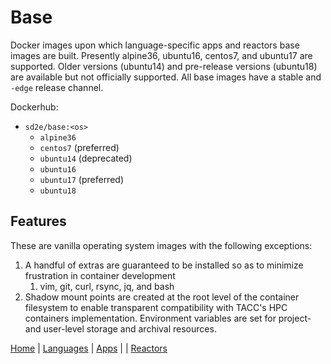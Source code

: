 # Base

Docker images upon which language-specific apps and reactors base images
are built. Presently alpine36, ubuntu16, centos7, and ubuntu17 are supported.
Older versions (ubuntu14) and pre-release versions (ubuntu18) are available
but not officially supported. All base images have a stable
and `-edge` release channel.

Dockerhub:
* `sd2e/base:<os>`
    * `alpine36`
    * `centos7` (preferred)
    * `ubuntu14` (deprecated)
    * `ubuntu16`
    * `ubuntu17` (preferred)
    * `ubuntu18`

## Features

These are vanilla operating system images with the following exceptions:

1. A handful of extras are guaranteed to be installed so as to minimize frustration in container development
    1. vim, git, curl, rsync, jq, and bash
2. Shadow mount points are created at the root level of the container filesystem to enable transparent compatibility with TACC's HPC containers implementation. Environment variables are set for project- and user-level storage and archival resources.

[Home](../README.md) | [Languages](../languages/README.md) | [Apps](../apps/README.md) | | [Reactors](../reactors/README.md)
